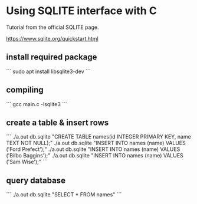 
# Using SQLITE interface with C 

Tutorial from the official SQLITE page. 

https://www.sqlite.org/quickstart.html


## install required package

´´´
sudo apt install libsqlite3-dev
´´´

## compiling

´´´
gcc main.c -lsqlite3
´´´

## create a table & insert rows

´´´
./a.out db.sqlite "CREATE TABLE names(id INTEGER PRIMARY KEY, name TEXT NOT NULL);"
./a.out db.sqlite "INSERT INTO names (name) VALUES ('Ford Prefect');"
./a.out db.sqlite "INSERT INTO names (name) VALUES ('Bilbo Baggins');"
./a.out db.sqlite "INSERT INTO names (name) VALUES ('Sam Wise');"
´´´

## query database

´´´
./a.out db.sqlite "SELECT * FROM names"
´´´


